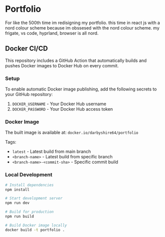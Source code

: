 # Portfolio
For like the 500th time im redisigning my portfolio. this time in react js with a nord colour scheme because im obssesed with the nord colour scheme. my frigate, vs code, hyprland, browser is all nord.

## Docker CI/CD

This repository includes a GitHub Action that automatically builds and pushes Docker images to Docker Hub on every commit.

### Setup

To enable automatic Docker image publishing, add the following secrets to your GitHub repository:

1. `DOCKER_USERNAME` - Your Docker Hub username
2. `DOCKER_PASSWORD` - Your Docker Hub access token

### Docker Image

The built image is available at: `docker.io/darbyshire64/portfolio`

Tags:
- `latest` - Latest build from main branch
- `<branch-name>` - Latest build from specific branch
- `<branch-name>-<commit-sha>` - Specific commit build

### Local Development

```bash
# Install dependencies
npm install

# Start development server
npm run dev

# Build for production
npm run build

# Build Docker image locally
docker build -t portfolio .
```